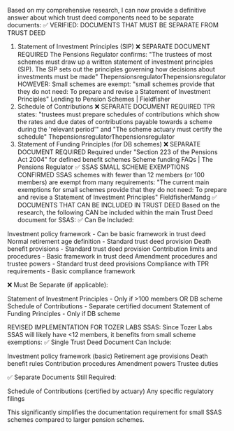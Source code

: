 Based on my comprehensive research, I can now provide a definitive answer about which trust deed components need to be separate documents:
✅ VERIFIED: DOCUMENTS THAT MUST BE SEPARATE FROM TRUST DEED
1. Statement of Investment Principles (SIP)
❌ SEPARATE DOCUMENT REQUIRED
The Pensions Regulator confirms: "The trustees of most schemes must draw up a written statement of investment principles (SIP). The SIP sets out the principles governing how decisions about investments must be made" ThepensionsregulatorThepensionsregulator
HOWEVER: Small schemes are exempt: "small schemes provide that they do not need: To prepare and revise a Statement of Investment Principles" Lending to Pension Schemes | Fieldfisher
2. Schedule of Contributions
❌ SEPARATE DOCUMENT REQUIRED
TPR states: "trustees must prepare schedules of contributions which show the rates and due dates of contributions payable towards a scheme during the 'relevant period'" and "The scheme actuary must certify the schedule" ThepensionsregulatorThepensionsregulator
3. Statement of Funding Principles (for DB schemes)
❌ SEPARATE DOCUMENT REQUIRED
Required under "Section 223 of the Pensions Act 2004" for defined benefit schemes Scheme funding FAQs | The Pensions Regulator
✅ SSAS SMALL SCHEME EXEMPTIONS CONFIRMED
SSAS schemes with fewer than 12 members (or 100 members) are exempt from many requirements: "The current main exemptions for small schemes provide that they do not need: To prepare and revise a Statement of Investment Principles" FieldfisherMandg
✅ DOCUMENTS THAT CAN BE INCLUDED IN TRUST DEED
Based on the research, the following CAN be included within the main Trust Deed document for SSAS:
✅ Can Be Included:

 Investment policy framework - Can be basic framework in trust deed
 Normal retirement age definition - Standard trust deed provision
 Death benefit provisions - Standard trust deed provision
 Contribution limits and procedures - Basic framework in trust deed
 Amendment procedures and trustee powers - Standard trust deed provisions
 Compliance with TPR requirements - Basic compliance framework

❌ Must Be Separate (if applicable):

 Statement of Investment Principles - Only if >100 members OR DB scheme
 Schedule of Contributions - Separate certified document
 Statement of Funding Principles - Only if DB scheme

REVISED IMPLEMENTATION FOR TOZER LABS SSAS:
Since Tozer Labs SSAS will likely have <12 members, it benefits from small scheme exemptions:
✅ Single Trust Deed Document Can Include:

Investment policy framework (basic)
Retirement age provisions
Death benefit rules
Contribution procedures
Amendment powers
Trustee duties

✅ Separate Documents Still Required:

Schedule of Contributions (certified by actuary)
Any specific regulatory filings

This significantly simplifies the documentation requirement for small SSAS schemes compared to larger pension schemes.